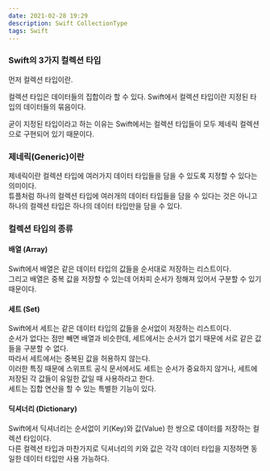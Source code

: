 ```yaml
---
date: 2021-02-28 19:29
description: Swift CollectionType
tags: Swift
---
```



### Swift의 3가지 컬렉션 타입
먼저 컬렉션 타입이란.

컬렉션 타입은 데이터들의 집합이라 할 수 있다.
Swift에서 컬렉션 타입이란 지정된 타입의 데이터들의 묶음이다.

굳이 지정된 타입이라고 하는 이유는 Swift에서는 컬렉션 타입들이 모두 제네릭 컬렉션으로 구현되어 있기 때문이다.


### 제네릭(Generic)이란
제네릭이란 컬렉션 타입에 여러가지 데이터 타입들을 담을 수 있도록 지정할 수 있다는 의미이다.</br>
튜플처럼 하나의 컬렉션 타입에 여러개의 데이터 타입들을 담을 수 있다는 것은 아니고 하나의 컬렉션 타입은 하나의 데이터 타입만을 담을 수 있다.

### 컬렉션 타입의 종류

#### 배열 (Array)
Swift에서 배열은 같은 데이터 타입의 값들을 순서대로 저장하는 리스트이다.</br>
그리고 배열은 중복 값을 저장할 수 있는데 어차피 순서가 정해져 있어서 구분할 수 있기 때문이다.

#### 세트 (Set)
Swift에서 세트는 같은 데이터 타입의 값들을 순서없이 저장하는 리스트이다.</br>
순서가 없다는 점만 빼면 배열과 비슷한데, 세트에서는 순서가 없기 때문에 서로 같은 값들을 구분할 수 없다.</br>
따라서 세트에서는 중복된 값을 허용하지 않는다.</br>
이러한 특징 때문에 스위프트 공식 문서에서도 세트는 순서가 중요하지 않거나, 세트에 저장된 각 값들이 유일한 값일 때 사용하라고 한다.</br>
세트는 집합 연산을 할 수 있는 특별한 기능이 있다.

#### 딕셔너리 (Dictionary)
Swift에서 딕셔너리는 순서없이 키(Key)와 값(Value) 한 쌍으로 데이터를 저장하는 컬렉션 타입이다.</br>
다른 컬렉션 타입과 마찬가지로 딕셔너리의 키와 값은 각각 데이터 타입을 지정하면 동일한 데이터 타입만 사용 가능하다.</br>
